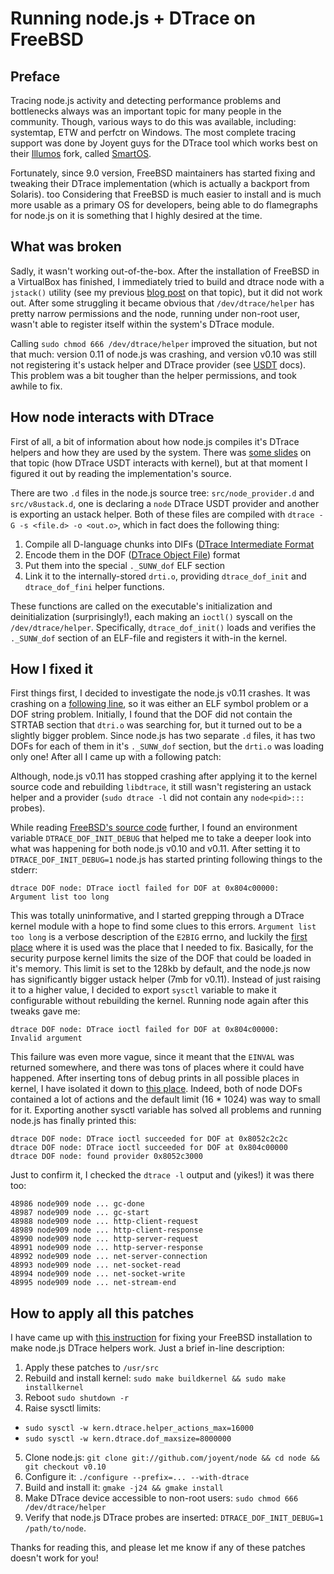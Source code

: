 # Running node.js + DTrace on FreeBSD

## Preface

Tracing node.js activity and detecting performance problems and bottlenecks
always was an important topic for many people in the community. Though, various
ways to do this was available, including: systemtap, ETW and perfctr on Windows.
The most complete tracing support was done by Joyent guys for the DTrace tool
which works best on their [Illumos][0] fork, called [SmartOS][1].

Fortunately, since 9.0 version, FreeBSD maintainers has started fixing and
tweaking their DTrace implementation (which is actually a backport from
Solaris). too Considering that FreeBSD is much easier to install and is much
more usable as a primary OS for developers, being able to do flamegraphs for
node.js on it is something that I highly desired at the time.

## What was broken

Sadly, it wasn't working out-of-the-box. After the installation of FreeBSD in a
VirtualBox has finished, I immediately tried to build and dtrace node with a
`jstack()` utility (see my previous [blog post][2] on that topic), but it did
not work out. After some struggling it became obvious that `/dev/dtrace/helper`
has pretty narrow permissions and the node, running under non-root user, wasn't
able to register itself within the system's DTrace module.

Calling `sudo chmod 666 /dev/dtrace/helper` improved the situation, but not that
much: version 0.11 of node.js was crashing, and version v0.10 was still not
registering it's ustack helper and DTrace provider (see [USDT][3] docs). This
problem was a bit tougher than the helper permissions, and took awhile to fix.

## How node interacts with DTrace

First of all, a bit of information about how node.js compiles it's DTrace
helpers and how they are used by the system. There was [some slides][4] on that
topic (how DTrace USDT interacts with kernel), but at that moment I figured it
out by reading the implementation's source.

There are two `.d` files in the node.js source tree: `src/node_provider.d`
and `src/v8ustack.d`, one is declaring a `node` DTrace USDT provider and another
is exporting an ustack helper. Both of these files are compiled with
`dtrace -G -s <file.d> -o <out.o>`, which in fact does the following thing:

1. Compile all D-language chunks into DIFs ([DTrace Intermediate Format][5]
2. Encode them in the DOF ([DTrace Object File][6]) format
3. Put them into the special `._SUNW_dof` ELF section
4. Link it to the internally-stored `drti.o`, providing `dtrace_dof_init` and
   `dtrace_dof_fini` helper functions.

These functions are called on the executable's initialization and
deinitialization (surprisingly!), each making an `ioctl()` syscall on the
`/dev/dtrace/helper`. Specifically, `dtrace_dof_init()` loads and verifies the
`._SUNW_dof` section of an ELF-file and registers it with-in the kernel.

## How I fixed it

First things first, I decided to investigate the node.js v0.11 crashes. It
was crashing on a [following line][7], so it was either an ELF symbol problem or
a DOF string problem. Initially, I found that the DOF did not contain the STRTAB
section that `dtri.o` was searching for, but it turned out to be a slightly
bigger problem. Since node.js has two separate `.d` files, it has two DOFs for
each of them in it's `._SUNW_dof` section, but the `drti.o` was loading only
one! After all I came up with a following patch:

<script src="https://gist.github.com/indutny/d3fee964995eea206fb3.js"></script>

Although, node.js v0.11 has stopped crashing after applying it to the kernel
source code and rebuilding `libdtrace`, it still wasn't registering an ustack
helper and a provider (`sudo dtrace -l` did not contain any
`node<pid>:::` probes).

While reading [FreeBSD's source code][8] further, I found an environment
variable `DTRACE_DOF_INIT_DEBUG` that helped me to take a deeper look into
what was happening for both node.js v0.10 and v0.11. After setting it to
`DTRACE_DOF_INIT_DEBUG=1` node.js has started printing following things to the
stderr:

```
dtrace DOF node: DTrace ioctl failed for DOF at 0x804c00000:
Argument list too long
```

This was totally uninformative, and I started grepping through a DTrace kernel
module with a hope to find some clues to this errors. `Argument list too long`
is a verbose description of the `E2BIG` errno, and luckily the [first place][9]
where it is used was the place that I needed to fix. Basically, for the security
purpose kernel limits the size of the DOF that could be loaded in it's memory.
This limit is set to the 128kb by default, and the node.js now has significantly
bigger ustack helper (7mb for v0.11). Instead of just raising it to a higher
value, I decided to export `sysctl` variable to make it configurable without
rebuilding the kernel. Running node again after this tweaks gave me:

```
dtrace DOF node: DTrace ioctl failed for DOF at 0x804c00000:
Invalid argument
```

This failure was even more vague, since it meant that the `EINVAL` was returned
somewhere, and there was tons of places where it could have happened. After
inserting tons of debug prints in all possible places in kernel, I have isolated
it down to [this place][10]. Indeed, both of node DOFs contained a lot of
actions and the default limit (16 * 1024) was way to small for it. Exporting
another sysctl variable has solved all problems and running node.js has finally
printed this:

```
dtrace DOF node: DTrace ioctl succeeded for DOF at 0x8052c2c2c
dtrace DOF node: DTrace ioctl succeeded for DOF at 0x804c00000
dtrace DOF node: found provider 0x8052c3000
```

Just to confirm it, I checked the `dtrace -l` output and (yikes!) it was there
too:

```
48986 node909 node ... gc-done
48987 node909 node ... gc-start
48988 node909 node ... http-client-request
48989 node909 node ... http-client-response
48990 node909 node ... http-server-request
48991 node909 node ... http-server-response
48992 node909 node ... net-server-connection
48993 node909 node ... net-socket-read
48994 node909 node ... net-socket-write
48995 node909 node ... net-stream-end
```

## How to apply all this patches

I have came up with [this instruction][11] for fixing your FreeBSD installation
to make node.js DTrace helpers work. Just a brief in-line description:

1. Apply these patches to `/usr/src`
2. Rebuild and install kernel:
   `sudo make buildkernel && sudo make installkernel`
3. Reboot `sudo shutdown -r`
4. Raise sysctl limits:
  * `sudo sysctl -w kern.dtrace.helper_actions_max=16000`
  * `sudo sysctl -w kern.dtrace.dof_maxsize=8000000`
5. Clone node.js:
   `git clone git://github.com/joyent/node && cd node && git checkout v0.10`
6. Configure it: `./configure --prefix=... --with-dtrace`
7. Build and install it: `gmake -j24 && gmake install`
8. Make DTrace device accessible to non-root users:
   `sudo chmod 666 /dev/dtrace/helper`
9. Verify that node.js DTrace probes are inserted:
   `DTRACE_DOF_INIT_DEBUG=1 /path/to/node`.

Thanks for reading this, and please let me know if any of these patches doesn't
work for you!

[0]: http://wiki.illumos.org/display/illumos/illumos+Home
[1]: http://smartos.org/
[2]: /3.dtrace-ustack-helper
[3]: http://www.solarisinternals.com/wiki/index.php/DTrace_Topics_USDT#USDT
[4]: http://www.bsdcan.org/2008/schedule/attachments/60_dtrace_bsdcan.pdf
[5]: https://github.com/freebsd/freebsd/blob/3ecc6f129801776dd571d69cf9a262a97ad23968/sys/cddl/contrib/opensolaris/uts/common/sys/dtrace.h#L112
[6]: https://github.com/freebsd/freebsd/blob/3ecc6f129801776dd571d69cf9a262a97ad23968/sys/cddl/contrib/opensolaris/uts/common/sys/dtrace.h#L570
[7]: https://github.com/freebsd/freebsd/blob/4d784918edbf9aefbab5ab12e4701d3104c3ff45/cddl/contrib/opensolaris/lib/libdtrace/common/drti.c#L110
[8]: https://github.com/freebsd/freebsd/blob/4d784918edbf9aefbab5ab12e4701d3104c3ff45/cddl/contrib/opensolaris/lib/libdtrace/common/drti.c#L52
[9]: https://github.com/freebsd/freebsd/blob/3ecc6f129801776dd571d69cf9a262a97ad23968/sys/cddl/contrib/opensolaris/uts/common/dtrace/dtrace.c#L11989
[10]: https://github.com/freebsd/freebsd/blob/3ecc6f129801776dd571d69cf9a262a97ad23968/sys/cddl/contrib/opensolaris/uts/common/dtrace/dtrace.c#L12462
[11]: https://gist.github.com/indutny/8bc5e43c02cd17cee4d3
